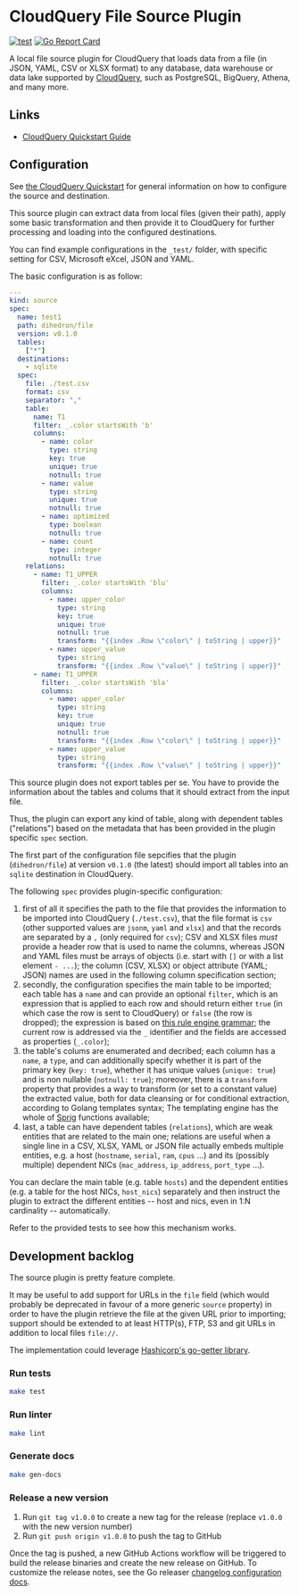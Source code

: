 # CloudQuery File Source Plugin

[![test](https://github.com/github.com/dihedron/cq-source-file/actions/workflows/test.yaml/badge.svg)](https://github.com/github.com/dihedron/cq-source-file/actions/workflows/test.yaml)
[![Go Report Card](https://goreportcard.com/badge/github.com/github.com/dihedron/cq-source-file)](https://goreportcard.com/report/github.com/github.com/dihedron/cq-source-file)

A local file source plugin for CloudQuery that loads data from a file (in JSON, YAML, CSV or XLSX format) to any database, data warehouse or data lake supported by [CloudQuery](https://www.cloudquery.io/), such as PostgreSQL, BigQuery, Athena, and many more.

## Links

 - [CloudQuery Quickstart Guide](https://www.cloudquery.io/docs/quickstart)
 <!-- - [Supported Tables](docs/tables/README.md) -->


## Configuration

See [the CloudQuery Quickstart](https://www.cloudquery.io/docs/quickstart) for general information on how to configure the source and destination.

This source plugin can extract data from local files (given their path), apply some basic transformation and then provide it to CloudQuery for further processing and loading into the configured destinations.

You can find example configurations in the `_test/` folder, with specific setting for CSV, Microsoft eXcel, JSON and YAML.

The basic configuration is as follow:

```yaml
---
kind: source
spec:
  name: test1
  path: dihedron/file
  version: v0.1.0
  tables: 
    ["*"]
  destinations:
    - sqlite
  spec:
    file: ./test.csv
    format: csv
    separator: ","
    table: 
      name: T1
      filter: _.color startsWith 'b'
      columns:
        - name: color
          type: string
          key: true
          unique: true
          notnull: true
        - name: value
          type: string
          unique: true
          notnull: true
        - name: optimized
          type: boolean
          notnull: true
        - name: count
          type: integer
          notnull: true
    relations:
      - name: T1_UPPER
        filter: _.color startsWith 'blu'
        columns:
          - name: upper_color
            type: string
            key: true
            unique: true
            notnull: true
            transform: "{{index .Row \"color\" | toString | upper}}"
          - name: upper_value
            type: string
            transform: "{{index .Row \"value\" | toString | upper}}"
      - name: T1_UPPER
        filter: _.color startsWith 'bla'
        columns:
          - name: upper_color
            type: string
            key: true
            unique: true
            notnull: true
            transform: "{{index .Row \"color\" | toString | upper}}"
          - name: upper_value
            type: string
            transform: "{{index .Row \"value\" | toString | upper}}"
```

This source plugin does not export tables per se. You have to provide the information about the tables and colums that it should extract from the input file.

Thus, the plugin can export any kind of table, along with dependent tables ("relations") based on the metadata that has been provided in the plugin specific `spec` section.

The first part of the configuration file sepcifies that the plugin (`dihedron/file`) at version `v0.1.0` (the latest) should import all tables into an `sqlite` destination in CloudQuery.

The following `spec` provides plugin-specific configuration:

1. first of all it specifies the path to the file that provides the information to be imported into CloudQuery (`./test.csv`), that the file format is `csv` (other supported values are `jsonm`, `yaml` and `xlsx`) and that the records are separated by a `,` (only required for `csv`); CSV and XLSX files *must* provide a header row that is used to name the columns, whereas JSON and YAML files must be arrays of objects (i.e. start with `[]` or with a list element `- ...`); the column (CSV, XLSX) or object attribute (YAML; JSON) names are used in the following column specification section;
2. secondly, the configuration specifies the main table to be imported; each table has a `name` and can provide an optional `filter`, which is an expression that is applied to each row and should return either `true` (in which case the row is sent to CloudQuery) or `false` (the row is dropped); the expression is based on [this rule engine grammar](https://github.com/antonmedv/expr); the current row is addressed via the `_` identifier and the fields are accessed as properties (`_.color`);
3. the table's colums are enumerated and decribed; each column has a `name`, a `type`, and can additionally specify whether it is part of the primary key (`key: true`), whether it has unique values (`unique: true`) and is non nullable (`notnull: true`); moreover, there is a `transform` property that provides a way to transform (or set to a constant value) the extracted value, both for data cleansing or for conditional extraction, according to Golang templates syntax; The templating engine has the whole of [Sprig](http://masterminds.github.io/sprig/) functions available;
4. last, a table can have dependent tables (`relations`), which are weak entities that are related to the main one; relations are useful when a single line in a CSV, XLSX, YAML or JSON file actually embeds multiple entities, e.g. a host (`hostname`, `serial`, `ram`, `cpus` ...) and its (possibly multiple) dependent NICs (`mac_address`, `ip_address`, `port_type` ...).
 
You can declare the main table (e.g. table `hosts`) and the dependent entities (e.g. a table for the host NICs, `host_nics`) separately and then instruct the plugin to extract the different entities -- host and nics, even in 1:N cardinality -- automatically.

Refer to the provided tests to see how this mechanism works.

## Development backlog

The source plugin is pretty feature complete.

It may be useful to add support for URLs in the `file` field (which would probably be deprecated in favour of a more generic `source` property) in order to have the plugin retrieve the file at the given URL prior to importing; support should be extended to at least HTTP(s), FTP, S3 and git URLs in addition to local files `file://`.

The implementation could leverage [Hashicorp's go-getter library](https://github.com/hashicorp/go-getter).

### Run tests

```bash
make test
```

### Run linter

```bash
make lint
```

### Generate docs

```bash
make gen-docs
```

### Release a new version

1. Run `git tag v1.0.0` to create a new tag for the release (replace `v1.0.0` with the new version number)
2. Run `git push origin v1.0.0` to push the tag to GitHub  

Once the tag is pushed, a new GitHub Actions workflow will be triggered to build the release binaries and create the new release on GitHub.
To customize the release notes, see the Go releaser [changelog configuration docs](https://goreleaser.com/customization/changelog/#changelog).
